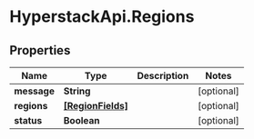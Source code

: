 # HyperstackApi.Regions

## Properties

Name | Type | Description | Notes
------------ | ------------- | ------------- | -------------
**message** | **String** |  | [optional] 
**regions** | [**[RegionFields]**](RegionFields.md) |  | [optional] 
**status** | **Boolean** |  | [optional] 


